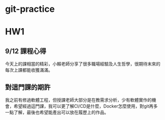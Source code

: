 # git-practice
# HW1
## 9/12 課程心得
今天上的課相當的精彩，小賴老師分享了很多職場經驗及人生哲學，很期待末來的每次上課都能收獲滿滿。

## 對這門課的期許
我之前有修過軟體工程，但授課老師大部分是在教需求分析，少有軟體實作的機會，希望經過這門課，我可以更了解CI/CD是什麼，Docker怎麼使用，對git再多一點了解，最後也希望能產出可以放在履歷上的作品。
